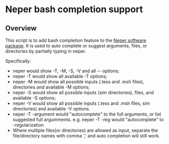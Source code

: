 # Neper bash completion support

## Overview

This script is to add bash completion feature to the [Neper software package](https://rquey.github.io/neper). 
It is used to auto complete or suggest arguments, files, or directories by partially typing in neper.

Specifically:
  
  * neper <tab>  would show -T, -M, -S, -V and all -- options;
  * neper -T <tab> would show all available -T options;
  * neper -M <tab> would show all possible inputs (.tess and .msh files), directories and available -M options;
  * neper -S <tab> would show all possible inputs (sim directories), files,  and available -S options;
  * neper -V <tab> would show all possible inputs (.tess and .msh files, sim directories) and available -V options.
  * neper -T -argument<tab> would "autocomplete" to the full arguments, or list suggested full argumments.
    e.g. neper -T -reg<tab> would "autocomplete" to -regularization
  * Where multiple files(or directories) are allowed as input, separate the file/directory names with comma ','
    and auto completion will still work.
